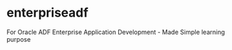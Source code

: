 enterpriseadf
=============
For Oracle ADF Enterprise Application Development - Made Simple learning purpose
